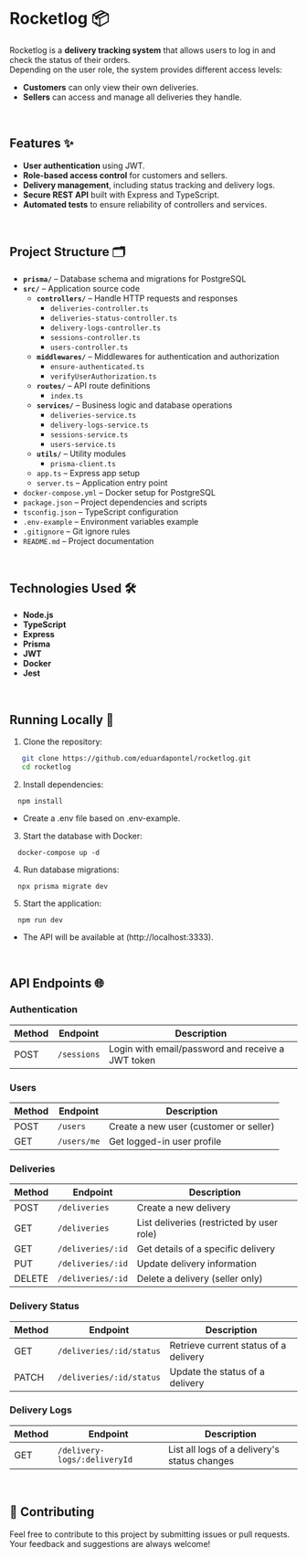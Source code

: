 # Rocketlog 📦

Rocketlog is a **delivery tracking system** that allows users to log in and check the status of their orders.  
Depending on the user role, the system provides different access levels:
- **Customers** can only view their own deliveries.
- **Sellers** can access and manage all deliveries they handle.

<br>

## Features ✨

- **User authentication** using JWT.  
- **Role-based access control** for customers and sellers.  
- **Delivery management**, including status tracking and delivery logs.  
- **Secure REST API** built with Express and TypeScript.  
- **Automated tests** to ensure reliability of controllers and services.

<br>

## Project Structure 🗂️

- **`prisma/`** – Database schema and migrations for PostgreSQL
- **`src/`** – Application source code
  - **`controllers/`** – Handle HTTP requests and responses
    - `deliveries-controller.ts`
    - `deliveries-status-controller.ts`
    - `delivery-logs-controller.ts`
    - `sessions-controller.ts`
    - `users-controller.ts`
  - **`middlewares/`** – Middlewares for authentication and authorization
    - `ensure-authenticated.ts`
    - `verifyUserAuthorization.ts`
  - **`routes/`** – API route definitions
    - `index.ts`
  - **`services/`** – Business logic and database operations
    - `deliveries-service.ts`
    - `delivery-logs-service.ts`
    - `sessions-service.ts`
    - `users-service.ts`
  - **`utils/`** – Utility modules
    - `prisma-client.ts`
  - `app.ts` – Express app setup
  - `server.ts` – Application entry point
- `docker-compose.yml` – Docker setup for PostgreSQL
- `package.json` – Project dependencies and scripts
- `tsconfig.json` – TypeScript configuration
- `.env-example` – Environment variables example
- `.gitignore` – Git ignore rules
- `README.md` – Project documentation

<br>

## Technologies Used 🛠️

- **Node.js**
- **TypeScript**
- **Express**  
- **Prisma** 
- **JWT** 
- **Docker** 
- **Jest**

<br>

## Running Locally 🚀

1. Clone the repository:
```bash
   git clone https://github.com/eduardapontel/rocketlog.git
   cd rocketlog
```

2. Install dependencies:

```
  npm install
```
  - Create a .env file based on .env-example.

3. Start the database with Docker:

```
  docker-compose up -d
```

4. Run database migrations:

```
  npx prisma migrate dev
```

5. Start the application:

```
  npm run dev
```
  - The API will be available at (http://localhost:3333).

<br>

## API Endpoints 🌐

### Authentication
| Method | Endpoint    | Description                                   |
|------- |-------------|-----------------------------------------------|
| POST   | `/sessions` | Login with email/password and receive a JWT token |

### Users
| Method | Endpoint     | Description                    |
|------- |--------------|--------------------------------|
| POST   | `/users`     | Create a new user (customer or seller) |
| GET    | `/users/me`  | Get logged-in user profile     |

### Deliveries
| Method | Endpoint            | Description                          |
|------- |---------------------|--------------------------------------|
| POST   | `/deliveries`       | Create a new delivery               |
| GET    | `/deliveries`       | List deliveries (restricted by user role) |
| GET    | `/deliveries/:id`   | Get details of a specific delivery   |
| PUT    | `/deliveries/:id`   | Update delivery information          |
| DELETE | `/deliveries/:id`   | Delete a delivery (seller only)      |

### Delivery Status
| Method | Endpoint                  | Description                        |
|------- |---------------------------|------------------------------------|
| GET    | `/deliveries/:id/status`  | Retrieve current status of a delivery |
| PATCH  | `/deliveries/:id/status`  | Update the status of a delivery    |

### Delivery Logs
| Method | Endpoint                        | Description                              |
|------- |----------------------------------|------------------------------------------|
| GET    | `/delivery-logs/:deliveryId`     | List all logs of a delivery's status changes |

<br>

## 🤝 Contributing 

Feel free to contribute to this project by submitting issues or pull requests. Your feedback and suggestions are always welcome!
